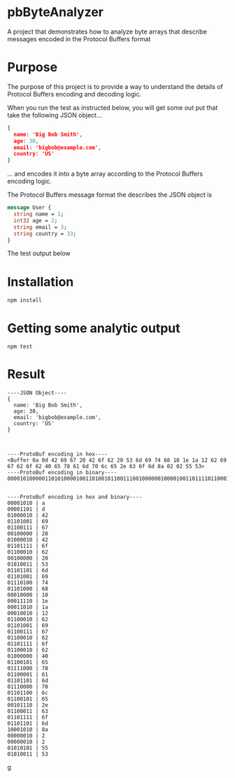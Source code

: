 # pbByteAnalyzer
A project that demonstrates how to analyze byte arrays that describe messages encoded in the Protocol Buffers format

# Purpose

The purpose of this project is to provide a way to understand the details of Protocol Buffers encoding and decoding logic.

When you run the test as instructed below, you will get some out put that take the following JSON object...

```json
{
  name: 'Big Bob Smith',
  age: 30,
  email: 'bigbob@example.com',
  country: 'US'
}
```

... and encodes it into a byte array according to the Protocol Buffers encoding logic.

The Protocol Buffers message format the describes the JSON object is

```protobuf
message User {
  string name = 1;
  int32 age = 2;
  string email = 3;
  string country = 33;
}
```

The test output below

# Installation

`npm install`

# Getting some analytic output

`npm test`

# Result

```
----JSON Object----
{
  name: 'Big Bob Smith',
  age: 30,
  email: 'bigbob@example.com',
  country: 'US'
}



----ProtoBuf encoding in hex----
<Buffer 0a 0d 42 69 67 20 42 6f 62 20 53 6d 69 74 68 10 1e 1a 12 62 69 67 62 6f 62 40 65 78 61 6d 70 6c 65 2e 63 6f 6d 8a 02 02 55 53>
----ProtoBuf encoding in binary----
000010100000110101000010011010010110011100100000010000100110111101100010001000000101001101101101011010010111010001101000000100000001111000011010000100100110001001101001011001110110001001101111011000100100000001100101011110000110000101101101011100000110110001100101001011100110001101101111011011011000101000000010000000100101010101010011


----ProtoBuf encoding in hex and binary----
00001010 | a
00001101 | d
01000010 | 42
01101001 | 69
01100111 | 67
00100000 | 20
01000010 | 42
01101111 | 6f
01100010 | 62
00100000 | 20
01010011 | 53
01101101 | 6d
01101001 | 69
01110100 | 74
01101000 | 68
00010000 | 10
00011110 | 1e
00011010 | 1a
00010010 | 12
01100010 | 62
01101001 | 69
01100111 | 67
01100010 | 62
01101111 | 6f
01100010 | 62
01000000 | 40
01100101 | 65
01111000 | 78
01100001 | 61
01101101 | 6d
01110000 | 70
01101100 | 6c
01100101 | 65
00101110 | 2e
01100011 | 63
01101111 | 6f
01101101 | 6d
10001010 | 8a
00000010 | 2
00000010 | 2
01010101 | 55
01010011 | 53
```

g



